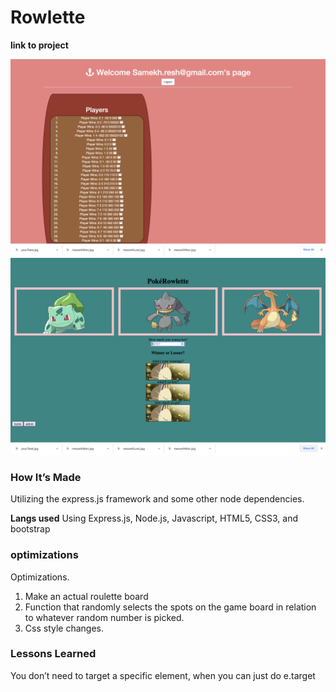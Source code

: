 # Rowlette

**link to project**



![](shot2.png)
![](shot1.png)

### How It’s Made
Utilizing the express.js framework and some other node dependencies. 


<b>Langs used</b>
Using Express.js, Node.js, Javascript, HTML5, CSS3, and bootstrap

### optimizations
Optimizations. 
1. Make an actual roulette board
2. Function that randomly selects the spots on the game board in relation to whatever random number is picked. 
3. Css style changes. 

### Lessons Learned
You don’t need to target a specific element, when you can just do e.target
